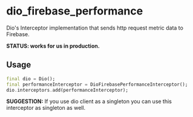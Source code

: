 # dio_firebase_performance

Dio's Interceptor implementation that sends http request metric data to Firebase.

__STATUS: works for us in production.__

## Usage

```dart
final dio = Dio();
final performanceInterceptor = DioFirebasePerformanceInterceptor();
dio.interceptors.add(performanceInterceptor);
```

__SUGGESTION:__ If you use dio client as a singleton you can use this interceptor as singleton as well.
